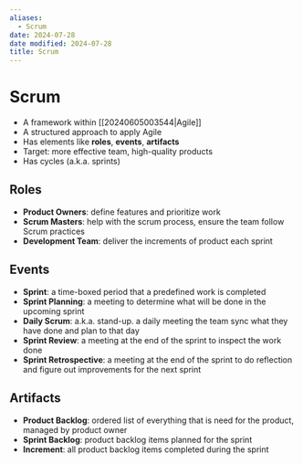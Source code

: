 ```yaml
---
aliases:
  - Scrum
date: 2024-07-28
date modified: 2024-07-28
title: Scrum
---
```


# Scrum

- A framework within [[20240605003544|Agile]]
- A structured approach to apply Agile
- Has elements like **roles**, **events**, **artifacts**
- Target: more effective team, high-quality products
- Has cycles (a.k.a. sprints)

## Roles

- **Product Owners**: define features and prioritize work
- **Scrum Masters**: help with the scrum process, ensure the team follow Scrum practices
- **Development Team**: deliver the increments of product each sprint

## Events

- **Sprint**: a time-boxed period that a predefined work is completed
- **Sprint Planning**: a meeting to determine what will be done in the upcoming sprint
- **Daily Scrum**: a.k.a. stand-up. a daily meeting the team sync what they have done and plan to that day
- **Sprint Review**: a meeting at the end of the sprint to inspect the work done
- **Sprint Retrospective**: a meeting at the end of the sprint to do reflection and figure out improvements for the next sprint

## Artifacts

- **Product Backlog**: ordered list of everything that is need for the product, managed by product owner
- **Sprint Backlog**: product backlog items planned for the sprint
- **Increment**: all product backlog items completed during the sprint
